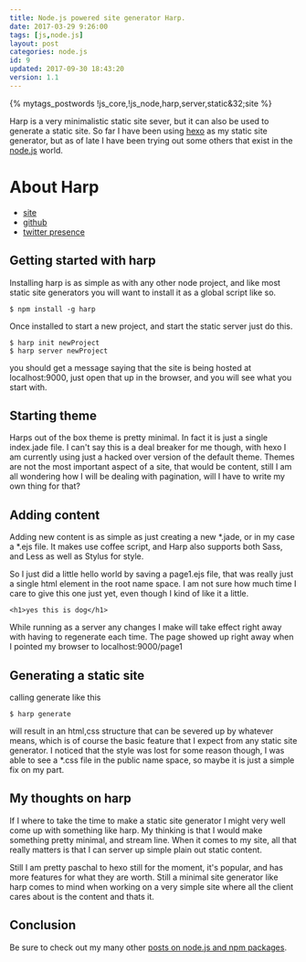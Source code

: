 ```yaml
---
title: Node.js powered site generator Harp.
date: 2017-03-29 9:26:00
tags: [js,node.js]
layout: post
categories: node.js
id: 9
updated: 2017-09-30 18:43:20
version: 1.1
---
```


{% mytags_postwords !js_core,!js_node,harp,server,static&32;site %}

Harp is a very minimalistic static site sever, but it can also be used to generate a static site. So far I have been using [hexo](https://hexo.io) as my static site generator, but as of late I have been trying out some others that exist in the [node.js](https://nodejs.org/en/) world.

<!-- more -->

# About Harp

* [site](http://harpjs.com/)
* [github](https://github.com/sintaxi/harp)
* [twitter presence](https://twitter.com/harpwebserver)

## Getting started with harp

Installing harp is as simple as with any other node project, and like most static site generators you will want to install it as a global script like so.

```
$ npm install -g harp
```

Once installed to start a new project, and start the static server just do this.

```
$ harp init newProject
$ harp server newProject
```

you should get a message saying that the site is being hosted at localhost:9000, just open that up in the browser, and you will see what you start with.

## Starting theme

Harps out of the box theme is pretty minimal. In fact it is just a single index.jade file. I can't say this is a deal breaker for me though, with hexo I am currently using just a hacked over version of the default theme. Themes are not the most important aspect of a site, that would be content, still I am all wondering how I will be dealing with pagination, will I have to write my own thing for that?

## Adding content

Adding new content is as simple as just creating a new *.jade, or in my case a *.ejs file. It makes use coffee script, and Harp also supports both Sass, and Less as well as Stylus for style. 

So I just did a little hello world by saving a page1.ejs file, that was really just a single html element in the root name space. I am not sure how much time I care to give this one just yet, even though I kind of like it a little.

```
<h1>yes this is dog</h1>
```

While running as a server any changes I make will take effect right away with having to regenerate each time. The page showed up right away when I pointed my browser to localhost:9000/page1

## Generating a static site

calling generate like this

```
$ harp generate
```

will result in an html,css structure that can be severed up by whatever means, which is of course the basic feature that I expect from any static site generator. I noticed that the style was lost for some reason though, I was able to see a *.css file in the public name space, so maybe it is just a simple fix on my part.

## My thoughts on harp

If I where to take the time to make a static site generator I might very well come up with something like harp. My thinking is that I would make something pretty minimal, and stream line. When it comes to my site, all that really matters is that I can server up simple plain out static content.

Still I am pretty paschal to hexo still for the moment, it's popular, and has more features for what they are worth. Still a minimal site generator like harp comes to mind when working on a very simple site where all the client cares about is the content and thats it.

## Conclusion

Be sure to check out my many other [posts on node.js and npm packages](/categories/node-js/).